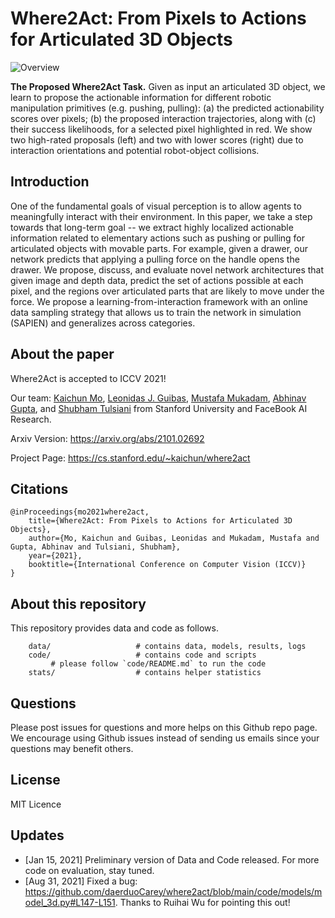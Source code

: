 # Where2Act: From Pixels to Actions for Articulated 3D Objects

![Overview](/images/teaser.png)

**The Proposed Where2Act Task.** Given as input an articulated 3D object, we learn to propose the actionable information for different robotic manipulation primitives (e.g. pushing, pulling): (a) the predicted actionability scores over pixels; (b) the proposed interaction trajectories, along with (c) their success likelihoods, for a selected pixel highlighted in red. We show two high-rated proposals (left) and two with lower scores (right) due to interaction orientations and potential robot-object collisions.

## Introduction
One of the fundamental goals of visual perception is to allow agents to meaningfully interact with their environment. In this paper, we take a step towards that long-term goal -- we extract highly localized actionable information related to elementary actions such as pushing or pulling for articulated objects with movable parts. For example, given a drawer, our network predicts that applying a pulling force on the handle opens the drawer. We propose, discuss, and evaluate novel network architectures that given image and depth data, predict the set of actions possible at each pixel, and the regions over articulated parts that are likely to move under the force. We propose a learning-from-interaction framework with an online data sampling strategy that allows us to train the network in simulation (SAPIEN) and generalizes across categories.

## About the paper

Where2Act is accepted to ICCV 2021!

Our team: 
[Kaichun Mo](https://cs.stanford.edu/~kaichun),
[Leonidas J. Guibas](https://geometry.stanford.edu/member/guibas/),
[Mustafa Mukadam](http://www.mustafamukadam.com/),
[Abhinav Gupta](http://www.cs.cmu.edu/~abhinavg/),
and [Shubham Tulsiani](https://shubhtuls.github.io/)
from 
Stanford University and FaceBook AI Research.

Arxiv Version: https://arxiv.org/abs/2101.02692

Project Page: https://cs.stanford.edu/~kaichun/where2act

## Citations
    
    @inProceedings{mo2021where2act,
        title={Where2Act: From Pixels to Actions for Articulated 3D Objects},
        author={Mo, Kaichun and Guibas, Leonidas and Mukadam, Mustafa and Gupta, Abhinav and Tulsiani, Shubham},
        year={2021},
        booktitle={International Conference on Computer Vision (ICCV)}
    }

## About this repository

This repository provides data and code as follows.


```
    data/                   # contains data, models, results, logs
    code/                   # contains code and scripts
         # please follow `code/README.md` to run the code
    stats/                  # contains helper statistics
```

## Questions

Please post issues for questions and more helps on this Github repo page. We encourage using Github issues instead of sending us emails since your questions may benefit others.

## License

MIT Licence

## Updates

* [Jan 15, 2021] Preliminary version of Data and Code released. For more code on evaluation, stay tuned.
* [Aug 31, 2021] Fixed a bug: https://github.com/daerduoCarey/where2act/blob/main/code/models/model_3d.py#L147-L151. Thanks to Ruihai Wu for pointing this out!

